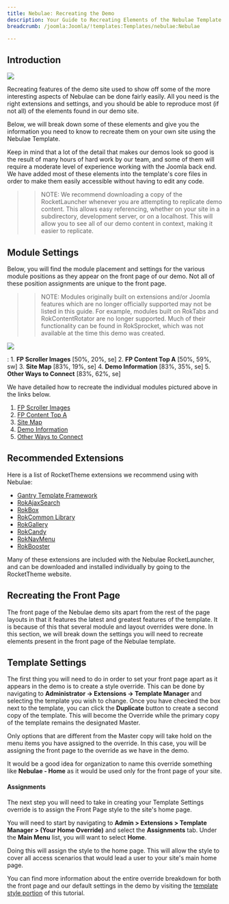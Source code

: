 ```yaml
---
title: Nebulae: Recreating the Demo
description: Your Guide to Recreating Elements of the Nebulae Template for Joomla
breadcrumb: /joomla:Joomla/!templates:Templates/nebulae:Nebulae

---
```


Introduction
-----

![][Nebulae2]

Recreating features of the demo site used to show off some of the more interesting aspects of Nebulae can be done fairly easily. All you need is the right extensions and settings, and you should be able to reproduce most (if not all) of the elements found in our demo site. 

Below, we will break down some of these elements and give you the information you need to know to recreate them on your own site using the Nebulae Template.

Keep in mind that a lot of the detail that makes our demos look so good is the result of many hours of hard work by our team, and some of them will require a moderate level of experience working with the Joomla back end. We have added most of these elements into the template's core files in order to make them easily accessible without having to edit any code.

>> NOTE: We recommend downloading a copy of the RocketLauncher whenever you are attempting to replicate demo content. This allows easy referencing, whether on your site in a subdirectory, development server, or on a localhost. This will allow you to see all of our demo content in context, making it easier to replicate.

Module Settings
-----


Below, you will find the module placement and settings for the various module positions as they appear on the front page of our demo. Not all of these position assignments are unique to the front page.

>> NOTE: Modules originally built on extensions and/or Joomla features which are no longer officially supported may not be listed in this guide. For example, modules built on RokTabs and RokContentRotator are no longer supported. Much of their functionality can be found in RokSprocket, which was not available at the time this demo was created.

![][Nebulae]

:   1. **FP Scroller Images**  [50%, 20%, se]
    2. **FP Content Top A** [50%, 59%, sw]
    3. **Site Map** [83%, 19%, se]
    4. **Demo Information** [83%, 35%, se]
    5. **Other Ways to Connect**  [83%, 62%, se]

We have detailed how to recreate the individual modules pictured above in the links below.

1. [FP Scroller Images][module1]
2. [FP Content Top A][module2]
3. [Site Map][module3]
4. [Demo Information][module4]
5. [Other Ways to Connect][module5]

Recommended Extensions
-----

Here is a list of RocketTheme extensions we recommend using with Nebulae:

* [Gantry Template Framework][gantry]
* [RokAjaxSearch][rokajaxsearch]
* [RokBox][rokbox]
* [RokCommon Library](https://rockettheme.com/joomla/extensions/rokutilities)
* [RokGallery][rokgallery]
* [RokCandy][rokcandy]
* [RokNavMenu][roknavmenu]
* [RokBooster][rokbooster]

Many of these extensions are included with the Nebulae RocketLauncher, and can be downloaded and installed individually by going to the RocketTheme website.

Recreating the Front Page
-----

The front page of the Nebulae demo sits apart from the rest of the page layouts in that it features the latest and greatest features of the template. It is because of this that several module and layout overrides were done. In this section, we will break down the settings you will need to recreate elements present in the front page of the Nebulae template.

Template Settings
-----

The first thing you will need to do in order to set your front page apart as it appears in the demo is to create a style override. This can be done by navigating to **Administrator -> Extensions -> Template Manager** and selecting the template you wish to change.  Once you have checked the box next to the template, you can click the **Duplicate** button to create a second copy of the template. This will become the Override while the primary copy of the template remains the designated Master.

Only options that are different from the Master copy will take hold on the menu items you have assigned to the override. In this case, you will be assigning the front page to the override as we have in the demo.

It would be a good idea for organization to name this override something like **Nebulae - Home** as it would be used only for the front page of your site.

#### Assignments

The next step you will need to take in creating your Template Settings override is to assign the Front Page style to the site's home page. 

You will need to start by navigating to **Admin > Extensions > Template Manager > (Your Home Override)** and select the **Assignments** tab. Under the **Main Menu** list, you will want to select **Home**.

Doing this will assign the style to the home page. This will allow the style to cover all access scenarios that would lead a user to your site's main home page.

You can find more information about the entire override breakdown for both the front page and our default settings in the demo by visiting the [template style portion][demooverride] of this tutorial.

[gantry]: http://gantry.org/downloads
[rokajaxsearch]: http://www.rockettheme.com/joomla/extensions/rokajaxsearch
[rokbox]: http://www.rockettheme.com/joomla/extensions/rokbox
[rokgallery]: http://www.rockettheme.com/joomla/extensions/rokgallery
[Nebulae]: assets/nebulae2.jpeg
[Nebulae2]: assets/nebulae.jpeg
[demooverride]: demo_override.md
[roknavmenu]: http://www.rockettheme.com/joomla/extensions/roknavmenu
[rokbooster]: http://www.rockettheme.com/joomla/extensions/rokbooster
[rokcandy]: http://www.rockettheme.com/joomla/extensions/rokcandy
[module1]: demo_module_1.md
[module2]: demo_module_2.md
[module3]: demo_module_3.md
[module4]: demo_module_4.md
[module5]: demo_module_5.md
[module6]: demo_module_6.md
[module7]: demo_module_7.md
[module8]: demo_module_8.md
[module9]: demo_module_9.md
[module10]: demo_module_10.md
[module11]: demo_module_11.md
[module12]: demo_module_12.md
[module13]: demo_module_13.md
[module14]: demo_module_14.md
[module15]: demo_module_15.md
[icons]: http://fortawesome.github.io/Font-Awesome/icons/
[article]: assets/article.jpg